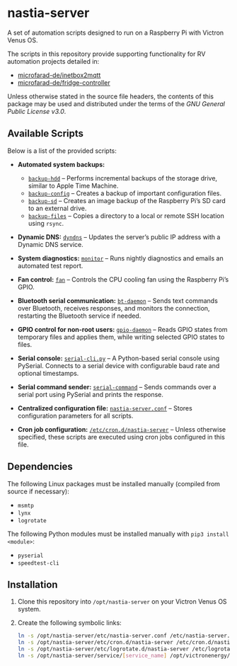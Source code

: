 # nastia-server

A set of automation scripts designed to run on a Raspberry Pi with Victron Venus OS.

The scripts in this repository provide supporting functionality for RV automation projects detailed in:

- [microfarad-de/inetbox2mqtt](https://github.com/microfarad-de/inetbox2mqtt)
- [microfarad-de/fridge-controller](https://github.com/microfarad-de/fridge-controller)


Unless otherwise stated in the source file headers, the contents of this package may be used and distributed under the terms of the _GNU General Public License v3.0_.

## Available Scripts

Below is a list of the provided scripts:

* **Automated system backups:**
  * [`backup-hdd`](https://github.com/microfarad-de/nastia-server/blob/master/sbin/backup-hdd) – Performs incremental backups of the storage drive, similar to Apple Time Machine.
  * [`backup-config`](https://github.com/microfarad-de/nastia-server/blob/master/sbin/backup-config) – Creates a backup of important configuration files.
  * [`backup-sd`](https://github.com/microfarad-de/nastia-server/blob/master/sbin/backup-sd) – Creates an image backup of the Raspberry Pi’s SD card to an external drive.
  * [`backup-files`](https://github.com/microfarad-de/nastia-server/blob/master/bin/backup-files) – Copies a directory to a local or remote SSH location using `rsync`.

* **Dynamic DNS:** [`dyndns`](https://github.com/microfarad-de/nastia-server/blob/master/bin/dyndns) – Updates the server’s public IP address with a Dynamic DNS service.

* **System diagnostics:** [`monitor`](https://github.com/microfarad-de/nastia-server/blob/master/bin/monitor) – Runs nightly diagnostics and emails an automated test report.

* **Fan control:** [`fan`](https://github.com/microfarad-de/nastia-server/blob/master/sbin/fan) – Controls the CPU cooling fan using the Raspberry Pi’s GPIO.

* **Bluetooth serial communication:** [`bt-daemon`](https://github.com/microfarad-de/nastia-server/blob/master/sbin/bt-daemon) – Sends text commands over Bluetooth, receives responses, and monitors the connection, restarting the Bluetooth service if needed.

* **GPIO control for non-root users:** [`gpio-daemon`](https://github.com/microfarad-de/nastia-server/blob/master/sbin/gpio-daemon) – Reads GPIO states from temporary files and applies them, while writing selected GPIO states to files.

* **Serial console:** [`serial-cli.py`](https://github.com/microfarad-de/nastia-server/blob/master/lib/serial-cli.py) – A Python-based serial console using PySerial. Connects to a serial device with configurable baud rate and optional timestamps.

* **Serial command sender:** [`serial-command`](https://github.com/microfarad-de/nastia-server/blob/master/bin/serial-command) – Sends commands over a serial port using PySerial and prints the response.

* **Centralized configuration file:** [`nastia-server.conf`](https://github.com/microfarad-de/nastia-server/blob/master/etc/nastia-server.conf) – Stores configuration parameters for all scripts.

* **Cron job configuration:** [`/etc/cron.d/nastia-server`](https://github.com/microfarad-de/nastia-server/blob/master/etc/cron.d/nastia-server) – Unless otherwise specified, these scripts are executed using cron jobs configured in this file.

## Dependencies

The following Linux packages must be installed manually (compiled from source if necessary):

* `msmtp`
* `lynx`
* `logrotate`

The following Python modules must be installed manually with `pip3 install <module>`:

* `pyserial`
* `speedtest-cli`

## Installation

1. Clone this repository into `/opt/nastia-server` on your Victron Venus OS system.

2. Create the following symbolic links:

   ```bash
   ln -s /opt/nastia-server/etc/nastia-server.conf /etc/nastia-server.conf
   ln -s /opt/nastia-server/etc/cron.d/nastia-server /etc/cron.d/nastia-server
   ln -s /opt/nastia-server/etc/logrotate.d/nastia-server /etc/logrotate.d/nastia-server
   ln -s /opt/nastia-server/service/[service_name] /opt/victronenergy/service/[service_name]

   ```
